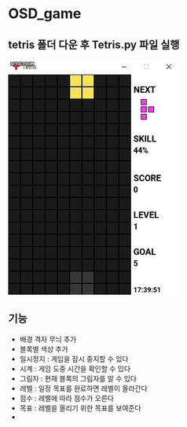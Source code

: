 # OSD_game  

## tetris 폴더 다운 후 Tetris.py 파일 실행    

![](https://github.com/alchon/OSD_game/blob/master/pictures/tetris.gif?raw=true)

## 기능  
- 배경 격자 무늬 추가  
- 블록별 색상 추가  
- 일시정지 : 게임을 잠시 중지할 수 있다  
- 시계 : 게임 도중 시간을 확인할 수 있다  
- 그림자 : 현재 블록의 그림자를 알 수 있다  
- 레벨 : 일정 목표를 완료하면 레벨이 올라간다  
- 점수 : 레벨에 따라 점수가 오른다  
- 목표 : 레벨을 올리기 위한 목표를 보여준다  
- 
